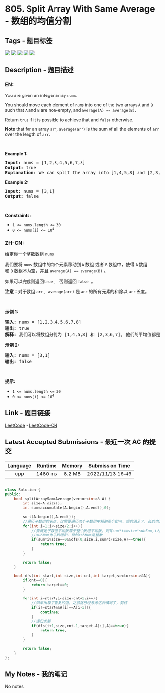 
# 805. Split Array With Same Average - 数组的均值分割

## Tags - 题目标签

 <img src="https://img.shields.io/badge/Bit Manipulation-位运算-blue.svg">   <img src="https://img.shields.io/badge/Array-数组-blue.svg">   <img src="https://img.shields.io/badge/Math-数学-blue.svg">   <img src="https://img.shields.io/badge/Dynamic Programming-动态规划-blue.svg">   <img src="https://img.shields.io/badge/Bitmask-状态压缩-blue.svg">  


## Description - 题目描述

### EN:
<p>You are given an integer array <code>nums</code>.</p>

<p>You should move each element of <code>nums</code> into one of the two arrays <code>A</code> and <code>B</code> such that <code>A</code> and <code>B</code> are non-empty, and <code>average(A) == average(B)</code>.</p>

<p>Return <code>true</code> if it is possible to achieve that and <code>false</code> otherwise.</p>

<p><strong>Note</strong> that for an array <code>arr</code>, <code>average(arr)</code> is the sum of all the elements of <code>arr</code> over the length of <code>arr</code>.</p>

<p>&nbsp;</p>
<p><strong class="example">Example 1:</strong></p>

<pre>
<strong>Input:</strong> nums = [1,2,3,4,5,6,7,8]
<strong>Output:</strong> true
<strong>Explanation:</strong> We can split the array into [1,4,5,8] and [2,3,6,7], and both of them have an average of 4.5.
</pre>

<p><strong class="example">Example 2:</strong></p>

<pre>
<strong>Input:</strong> nums = [3,1]
<strong>Output:</strong> false
</pre>

<p>&nbsp;</p>
<p><strong>Constraints:</strong></p>

<ul>
	<li><code>1 &lt;= nums.length &lt;= 30</code></li>
	<li><code>0 &lt;= nums[i] &lt;= 10<sup>4</sup></code></li>
</ul>


### ZH-CN:
<p>给定你一个整数数组<meta charset="UTF-8" />&nbsp;<code>nums</code></p>

<p>我们要将<meta charset="UTF-8" />&nbsp;<code>nums</code>&nbsp;数组中的每个元素移动到&nbsp;<code>A</code>&nbsp;数组 或者&nbsp;<code>B</code>&nbsp;数组中，使得&nbsp;<code>A</code>&nbsp;数组和<meta charset="UTF-8" />&nbsp;<code>B</code>&nbsp;数组不为空，并且<meta charset="UTF-8" />&nbsp;<code>average(A) == average(B)</code>&nbsp;。</p>

<p>如果可以完成则返回<code>true</code>&nbsp;， 否则返回 <code>false</code>&nbsp;&nbsp;。</p>

<p><strong>注意：</strong>对于数组<meta charset="UTF-8" />&nbsp;<code>arr</code>&nbsp;, <meta charset="UTF-8" />&nbsp;<code>average(arr)</code>&nbsp;是<meta charset="UTF-8" />&nbsp;<code>arr</code>&nbsp;的所有元素的和除以<meta charset="UTF-8" />&nbsp;<code>arr</code>&nbsp;长度。</p>

<p>&nbsp;</p>

<p><strong>示例 1:</strong></p>

<pre>
<strong>输入:</strong> nums = [1,2,3,4,5,6,7,8]
<strong>输出:</strong> true
<strong>解释: </strong>我们可以将数组分割为 [1,4,5,8] 和 [2,3,6,7], 他们的平均值都是4.5。
</pre>

<p><strong>示例 2:</strong></p>

<pre>
<strong>输入:</strong> nums = [3,1]
<strong>输出:</strong> false
</pre>

<p>&nbsp;</p>

<p><strong>提示:</strong></p>

<ul>
	<li><code>1 &lt;= nums.length &lt;= 30</code></li>
	<li><code>0 &lt;= nums[i] &lt;= 10<sup>4</sup></code></li>
</ul>



## Link - 题目链接

[LeetCode](https://leetcode.com/problems/split-array-with-same-average/description/)  -  [LeetCode-CN](https://leetcode.cn/problems/split-array-with-same-average/description/)
## Latest Accepted Submissions - 最近一次 AC 的提交


| Language | Runtime | Memory | Submission Time |
|:---:|:---:|:---:|:---:|
| cpp  | 1480 ms | 8.2 MB | 2022/11/13 16:49 |

```cpp

class Solution {
public:
    bool splitArraySameAverage(vector<int>& A) {
        int size=A.size();
        int sum=accumulate(A.begin(),A.end(),0);

        sort(A.begin(),A.end());
        //遍历子数组的长度，仅需要遍历两个子数组中短的那个即可，短的满足了，长的也满足
        for(int i=1;i<=size/2;i++){
            //要满足子数组平均数等于整个数组平均数，则有sum*i==size*subSum,i为子数组长度，
            //subNum为子数组和，显然subNum是整数
            if(sum*i%size==0&&dfs(0,size,i,sum*i/size,A)==true){
                return true;
            }
        }

        return false;
    }

    bool dfs(int start,int size,int cnt,int target,vector<int>&A){
        if(cnt==0){
            return target==0;
        }

        for(int i=start;i<size-cnt+1;i++){
            //如果出现了重复的值，之前就已经考虑这种情况了，剪枝
            if(i!=start&&A[i]==A[i-1]){
                continue;
            }
            //递归求解
            if(dfs(i+1,size,cnt-1,target-A[i],A)==true){
                return true;
            }
        }

        return false;
    }
};

```
## My Notes - 我的笔记


No notes

